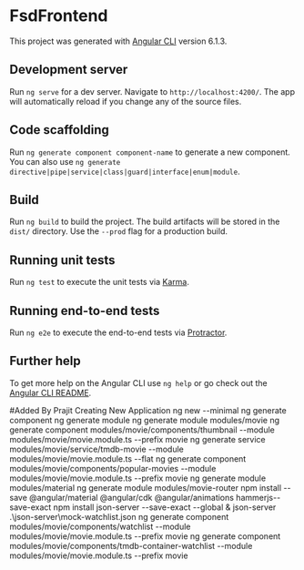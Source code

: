 # FsdFrontend

This project was generated with [Angular CLI](https://github.com/angular/angular-cli) version 6.1.3.

## Development server

Run `ng serve` for a dev server. Navigate to `http://localhost:4200/`. The app will automatically reload if you change any of the source files.

## Code scaffolding

Run `ng generate component component-name` to generate a new component. You can also use `ng generate directive|pipe|service|class|guard|interface|enum|module`.

## Build

Run `ng build` to build the project. The build artifacts will be stored in the `dist/` directory. Use the `--prod` flag for a production build.

## Running unit tests

Run `ng test` to execute the unit tests via [Karma](https://karma-runner.github.io).

## Running end-to-end tests

Run `ng e2e` to execute the end-to-end tests via [Protractor](http://www.protractortest.org/).

## Further help

To get more help on the Angular CLI use `ng help` or go check out the [Angular CLI README](https://github.com/angular/angular-cli/blob/master/README.md).


#Added By Prajit
Creating New Application ng new <application-name> --minimal
ng generate component <component-name>
ng generate module <module-name>
ng generate module modules/movie
ng generate component modules/movie/components/thumbnail --module modules/movie/movie.module.ts --prefix movie
ng generate service modules/movie/service/tmdb-movie --module modules/movie/movie.module.ts --flat
ng generate component modules/movie/components/popular-movies --module modules/movie/movie.module.ts --prefix movie
ng generate module modules/material
ng generate module modules/movie-router
npm install --save @angular/material @angular/cdk @angular/animations hammerjs--save-exact
npm install json-server --save-exact --global & json-server .\json-server\mock-watchlist.json
ng generate component modules/movie/components/watchlist --module modules/movie/movie.module.ts --prefix movie
ng generate component modules/movie/components/tmdb-container-watchlist --module modules/movie/movie.module.ts --prefix movie
